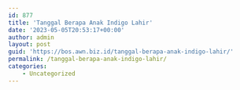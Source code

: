 ```yaml
---
id: 877
title: 'Tanggal Berapa Anak Indigo Lahir'
date: '2023-05-05T20:53:17+00:00'
author: admin
layout: post
guid: 'https://bos.awn.biz.id/tanggal-berapa-anak-indigo-lahir/'
permalink: /tanggal-berapa-anak-indigo-lahir/
categories:
    - Uncategorized
---
```


